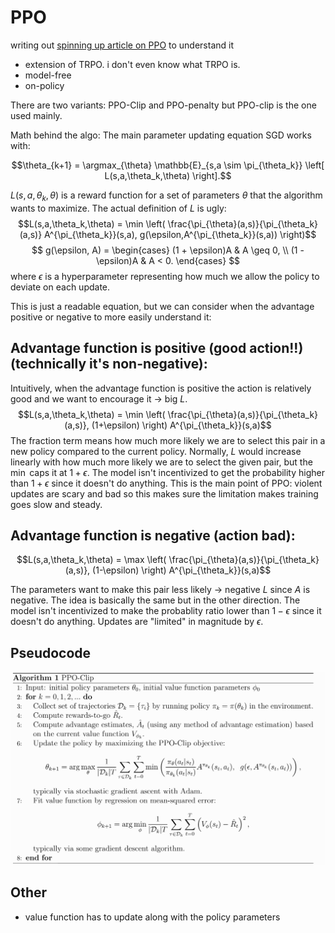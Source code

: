 # PPO

writing out [spinning up article on PPO](https://spinningup.openai.com/en/latest/algorithms/ppo.html) to understand it

- extension of TRPO. i don't even know what TRPO is. 
- model-free
- on-policy

There are two variants: PPO-Clip and PPO-penalty but PPO-clip is the one used mainly. 

Math behind the algo:
The main parameter updating equation SGD works with:

$$\theta_{k+1} = \argmax_{\theta} \mathbb{E}_{s,a \sim \pi_{\theta_k}} \left[ L(s,a,\theta_k,\theta) \right].$$

$L(s,a,\theta_k,\theta)$ is a reward function for a set of parameters $\theta$ that the algorithm wants to maximize. 
The actual definition of $L$ is ugly:
$$L(s,a,\theta_k,\theta) = \min \left( \frac{\pi_{\theta}(a,s)}{\pi_{\theta_k}(a,s)} A^{\pi_{\theta_k}}(s,a), g(\epsilon,A^{\pi_{\theta_k}}(s,a)) \right)$$
$$
g(\epsilon, A) =
\begin{cases} 
(1 + \epsilon)A & A \geq 0, \\
(1 - \epsilon)A & A < 0.
\end{cases}
$$
where $\epsilon$ is a hyperparameter representing how much we allow the policy to deviate on each update. 


This is just a readable equation, but we can consider when the advantage positive or negative to more easily understand it:

## Advantage function is positive (good action!!) (technically it's non-negative):
Intuitively, when the advantage function is positive the action is relatively good and we want to encourage it -> big $L$.
$$L(s,a,\theta_k,\theta) = \min \left( \frac{\pi_{\theta}(a,s)}{\pi_{\theta_k}(a,s)}, (1+\epsilon) \right) A^{\pi_{\theta_k}}(s,a)$$
The fraction term means how much more likely we are to select this pair in a new policy compared to the current policy.
Normally, $L$ would increase linearly with how much more likely we are to select the given pair, but the $\min$ caps it at $1 + \epsilon$.
The model isn't incentivized to get the probability higher than $1+\epsilon$ since it doesn't do anything.
This is the main point of PPO: violent updates are scary and bad so this makes sure the limitation makes training goes slow and steady.

## Advantage function is negative (action bad):

$$L(s,a,\theta_k,\theta) = \max \left( \frac{\pi_{\theta}(a,s)}{\pi_{\theta_k}(a,s)}, (1-\epsilon) \right) A^{\pi_{\theta_k}}(s,a)$$

The parameters want to make this pair less likely -> negative $L$ since $A$ is negative.
The idea is basically the same but in the other direction.
The model isn't incentivized to make the probablity ratio lower than $1-\epsilon$ since it doesn't do anything.
Updates are "limited" in magnitude by $\epsilon$. 

## Pseudocode
![text](pseudocode.png )
## Other
- value function has to update along with the policy parameters
